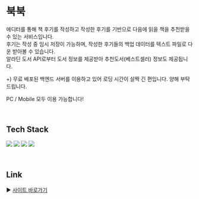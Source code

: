 # 북북

에디터를 통해 책 후기를 작성하고 작성한 후기를 기반으로 다음에 읽을 책을 추천받을 수 있는 서비스입니다. <br/>
후기는 작성 중 임시 저장이 가능하며, 작성한 후기들의 백업 데이터를 텍스트 파일로 다운 받아볼 수 있습니다. <br/>
알라딘 도서 API로부터 도서 정보를 제공받아 추천도서(베스트셀러) 정보도 제공됩니다.

+) 무료 배포된 백엔드 서버를 이용하고 있어 로딩 시간이 살짝 긴 편입니다.
양해 부탁드립니다.

PC / Mobile 모두 이용 가능합니다!

<br/>

## Tech Stack

<img src="https://img.shields.io/badge/React-61DAFB?style=for-the-badge&logo=React&logoColor=black"> <img src="https://img.shields.io/badge/Typescript-3178C6?style=for-the-badge&logo=Typescript&logoColor=white">
<img src="https://img.shields.io/badge/Redux-764ABC?style=for-the-badge&logo=Redux&logoColor=white"> <img src="https://img.shields.io/badge/Sass(Scss)-CC6699?style=for-the-badge&logo=Sass&logoColor=white">

<br/>

## Link
▶️ [사이트 바로가기](https://bookbook-phi.vercel.app/)
